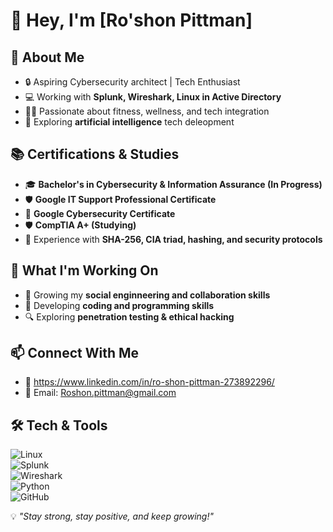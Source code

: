 # 👋 Hey, I'm [Ro'shon Pittman]  

## 🚀 About Me  
- 🔒 Aspiring Cybersecurity architect | Tech Enthusiast  
- 💻 Working with **Splunk, Wireshark, Linux in Active Directory**  
- 🏋️‍♂️ Passionate about fitness, wellness, and tech integration   
- 🔗 Exploring **artificial intelligence** tech deleopment  

## 📚 Certifications & Studies  
- 🎓 **Bachelor's in Cybersecurity & Information Assurance (In Progress)**
- 🛡️ **Google IT Support Professional Certificate**  
- 🔐 **Google Cybersecurity Certificate**  
- 🛡️ **CompTIA A+ (Studying)**  
- 💾 Experience with **SHA-256, CIA triad, hashing, and security protocols**  

## 🌱 What I'm Working On  
- 🎥 Growing my **social enginneering and collaboration skills**
- 📲 Developing **coding and programming skills**
- 🔍 Exploring **penetration testing & ethical hacking**  

## 📫 Connect With Me  
- 🔗  https://www.linkedin.com/in/ro-shon-pittman-273892296/
- 📩 Email: Roshon.pittman@gmail.com  

## 🛠️ Tech & Tools  

![Linux](https://img.shields.io/badge/Linux-FCC624?style=for-the-badge&logo=linux&logoColor=black)  
![Splunk](https://img.shields.io/badge/Splunk-000000?style=for-the-badge&logo=splunk&logoColor=white)  
![Wireshark](https://img.shields.io/badge/Wireshark-1679A7?style=for-the-badge&logo=wireshark&logoColor=white)  
![Python](https://img.shields.io/badge/Python-3776AB?style=for-the-badge&logo=python&logoColor=white)  
![GitHub](https://img.shields.io/badge/GitHub-181717?style=for-the-badge&logo=github&logoColor=white)  




💡 *"Stay strong, stay positive, and keep growing!"*  
